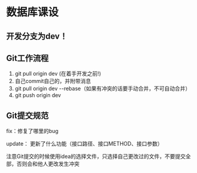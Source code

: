 # 数据库课设
## 开发分支为dev！


## Git工作流程

1. git pull origin dev (在着手开发之前!)
2. 自己commit自己的，并附带消息
3. git pull origin dev --rebase（如果有冲突的话要手动合并，不可自动合并）
4. git push origin dev



## Git提交规范

fix：修复了哪里的bug

update： 更新了什么功能（接口路径、接口METHOD、接口参数）

注意Git提交的时候使用idea的选择文件，只选择自己更改过的文件，不要提交全部，否则会和他人更改发生冲突
